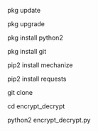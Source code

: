 pkg update

pkg upgrade

pkg install python2

pkg install git

pip2 install mechanize

pip2 install requests

git clone 

cd encrypt_decrypt

python2 encrypt_decrypt.py
